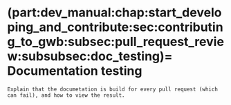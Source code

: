 (part:dev_manual:chap:start_developing_and_contribute:sec:contributing_to_gwb:subsec:pull_request_review:subsubsec:doc_testing)=
Documentation testing
=====================

```{todo}
Explain that the documetation is build for every pull request (which can fail), and how to view the result.
```